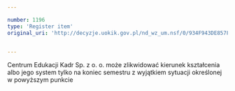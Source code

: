 ```yaml
---

number: 1196
type: 'Register item'
original_uri: 'http://decyzje.uokik.gov.pl/nd_wz_um.nsf/0/934F943DE857F7F7C12573020037F46F?OpenDocument'


---
```


Centrum Edukacji Kadr Sp. z o. o. może zlikwidować kierunek kształcenia albo jego system tylko na koniec semestru z wyjątkiem sytuacji określonej w powyższym punkcie
